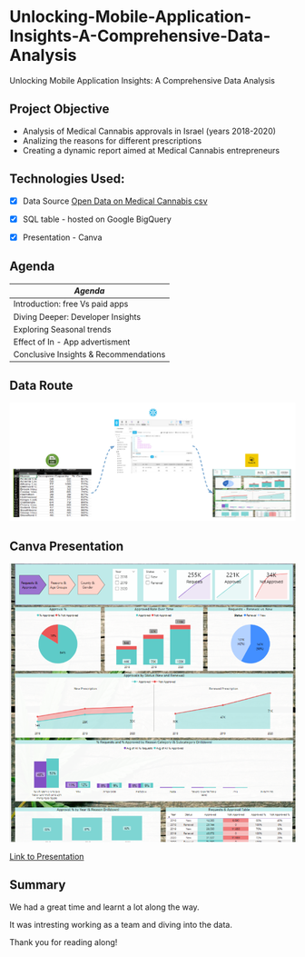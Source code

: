 # Unlocking-Mobile-Application-Insights-A-Comprehensive-Data-Analysis
Unlocking Mobile Application Insights: A Comprehensive Data Analysis


## Project Objective
- Analysis of Medical Cannabis approvals in Israel (years 2018-2020)
- Analizing the reasons for different prescriptions
- Creating a dynamic report aimed at Medical Cannabis entrepreneurs


## Technologies Used:
- [x] Data Source [Open Data on Medical Cannabis csv](https://www.meida.org.il/?p=11491)
- [x] SQL table - hosted on Google BigQuery
- [x] Presentation - Canva


## Agenda

| *Agenda* | 
| ----------- | 
| Introduction: free Vs paid apps | 
| Diving Deeper: Developer Insights |
| Exploring Seasonal trends |
| Effect of In - App advertisment | 
| Conclusive Insights & Recommendations | 


## Data Route
![Data Route](https://github.com/elijellyeli/medical-cannabis-analysis/blob/main/src/data%20route.png)

## Canva Presentation

![Report](https://github.com/elijellyeli/medical-cannabis-analysis/blob/main/src/power%20bi%20report.png)

[Link to Presentation](https://www.canva.com/design/DAFvRadSMgk/view)

## Summary

We had a great time and learnt a lot along the way.

It was intresting working as a team and diving into the data.

Thank you for reading along!


